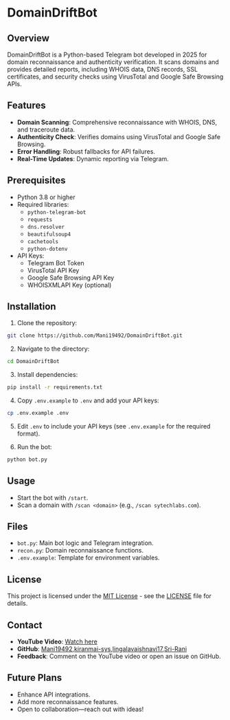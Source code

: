 
# DomainDriftBot

## Overview
DomainDriftBot is a Python-based Telegram bot developed in 2025 for domain reconnaissance and authenticity verification. It scans domains and provides detailed reports, including WHOIS data, DNS records, SSL certificates, and security checks using VirusTotal and Google Safe Browsing APIs.

## Features
- **Domain Scanning**: Comprehensive reconnaissance with WHOIS, DNS, and traceroute data.
- **Authenticity Check**: Verifies domains using VirusTotal and Google Safe Browsing.
- **Error Handling**: Robust fallbacks for API failures.
- **Real-Time Updates**: Dynamic reporting via Telegram.

## Prerequisites
- Python 3.8 or higher
- Required libraries:
  - `python-telegram-bot`
  - `requests`
  - `dns.resolver`
  - `beautifulsoup4`
  - `cachetools`
  - `python-dotenv`
- API Keys:
  - Telegram Bot Token
  - VirusTotal API Key
  - Google Safe Browsing API Key
  - WHOISXMLAPI Key (optional)

## Installation
1. Clone the repository:

```bash
git clone https://github.com/Mani19492/DomainDriftBot.git
```

2. Navigate to the directory:

```bash
cd DomainDriftBot
```

3. Install dependencies:

```bash
pip install -r requirements.txt
```

4. Copy `.env.example` to `.env` and add your API keys:

```bash
cp .env.example .env
```

5. Edit `.env` to include your API keys (see `.env.example` for the required format).

6. Run the bot:

```bash
python bot.py
```

## Usage
- Start the bot with `/start`.
- Scan a domain with `/scan <domain>` (e.g., `/scan sytechlabs.com`).

## Files
- `bot.py`: Main bot logic and Telegram integration.
- `recon.py`: Domain reconnaissance functions.
- `.env.example`: Template for environment variables.

## License
This project is licensed under the [MIT License](LICENSE) - see the [LICENSE](LICENSE) file for details.

## Contact
- **YouTube Video**: [Watch here](https://youtu.be/wBUzmk0WUpE)
- **GitHub**: [Mani19492](https://github.com/Mani19492),[kiranmai-sys](https://github.com/kiranmai-sys),[lingalavaishnavi17](https://github.com/lingalavaishnavi17),[Sri-Rani](https://github.com/Sri-Rani)
- **Feedback**: Comment on the YouTube video or open an issue on GitHub.

## Future Plans
- Enhance API integrations.
- Add more reconnaissance features.
- Open to collaboration—reach out with ideas!
